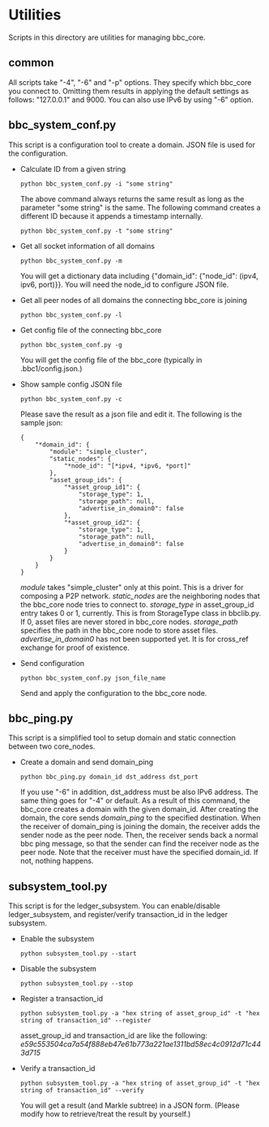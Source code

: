 Utilities
=========
Scripts in this directory are utilities for managing bbc_core.

## common
All scripts take "-4", "-6" and "-p" options. They specify which bbc_core you connect to. Omitting them results in applying the default settings as follows: "127.0.0.1" and 9000. You can also use IPv6 by using "-6" option.

## bbc_system_conf.py
This script is a configuration tool to create a domain. JSON file is used for the configuration.

* Calculate ID from a given string
    ```
    python bbc_system_conf.py -i "some string"
    ```
    The above command always returns the same result as long as the parameter "some string" is the same.
    The following command creates a different ID because it appends a timestamp internally.
    ```
    python bbc_system_conf.py -t "some string"
    ```

* Get all socket information of all domains
    ```
    python bbc_system_conf.py -m
    ```
    You will get a dictionary data including {"domain_id": {"node_id": (ipv4, ipv6, port)}}. You will need the node_id to configure JSON file.

* Get all peer nodes of all domains the connecting bbc_core is joining
    ```
    python bbc_system_conf.py -l
    ```

* Get config file of the connecting bbc_core
    ```
    python bbc_system_conf.py -g
    ```
    You will get the config file of the bbc_core (typically in .bbc1/config.json.)

* Show sample config JSON file
    ```
    python bbc_system_conf.py -c
    ```
    Please save the result as a json file and edit it. The following is the sample json:
    ```
    {
        "*domain_id": {
            "module": "simple_cluster",
            "static_nodes": {
                "*node_id": "[*ipv4, *ipv6, *port]"
            },
            "asset_group_ids": {
                "*asset_group_id1": {
                    "storage_type": 1,
                    "storage_path": null,
                    "advertise_in_domain0": false
                },
                "*asset_group_id2": {
                    "storage_type": 1,
                    "storage_path": null,
                    "advertise_in_domain0": false
                }
            }
        }
    }
    ```
    *module* takes "simple_cluster" only at this point. This is a driver for composing a P2P network.
    *static_nodes* are the neighboring nodes that the bbc_core node tries to connect to.
    *storage_type* in asset_group_id entry takes 0 or 1, currently. This is from StorageType class in bbclib.py. If 0, asset files are never stored in bbc_core nodes.
    *storage_path* specifies the path in the bbc_core node to store asset files.
    *advertise_in_domain0* has not been supported yet. It is for cross_ref exchange for proof of existence.

* Send configuration
    ```
    python bbc_system_conf.py json_file_name
    ```
    Send and apply the configuration to the bbc_core node.

## bbc_ping.py
This script is a simplified tool to setup domain and static connection between two core_nodes.

* Create a domain and send domain_ping
    ```
    python bbc_ping.py domain_id dst_address dst_port
    ```
    If you use "-6" in addition, dst_address must be also IPv6 address. The same thing goes for "-4" or default.
    As a result of this command, the bbc_core creates a domain with the given domain_id. After creating the domain, the core sends *domain_ping* to the specified destination. When the receiver of domain_ping is joining the domain, the receiver adds the sender node as the peer node. Then, the receiver sends back a normal bbc ping message, so that the sender can find the receiver node as the peer node. Note that the receiver must have the specified domain_id. If not, nothing happens.

## subsystem_tool.py
This script is for the ledger_subsystem. You can enable/disable ledger_subsystem, and register/verify transaction_id in the ledger subsystem.

* Enable the subsystem
    ```
    python subsystem_tool.py --start
    ```

* Disable the subsystem
    ```
    python subsystem_tool.py --stop
    ```

* Register a transaction_id
    ```
    python subsystem_tool.py -a "hex string of asset_group_id" -t "hex string of transaction_id" --register
    ```
    asset_group_id and transaction_id are like the following: *e59c553504ca7a54f888eb47e61b773a221ae1311bd58ec4c0912d71c443d715*

* Verify a transaction_id
    ```
    python subsystem_tool.py -a "hex string of asset_group_id" -t "hex string of transaction_id" --verify
    ```
    You will get a result (and Markle subtree) in a JSON form. (Please modify how to retrieve/treat the result by yourself.)
